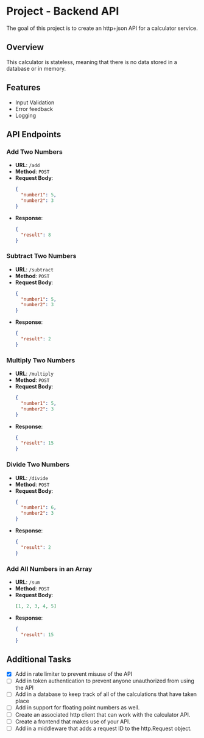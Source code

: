 # Project - Backend API

The goal of this project is to create an http+json API for a calculator service.

## Overview

This calculator is stateless, meaning that there is no data stored in a database or in memory.

## Features

- Input Validation
- Error feedback
- Logging

## API Endpoints

### Add Two Numbers

- **URL**: `/add`
- **Method**: `POST`
- **Request Body**:
  ```json
  {
    "number1": 5,
    "number2": 3
  }
  ```
- **Response**:
  ```json
  {
    "result": 8
  }
  ```

### Subtract Two Numbers

- **URL**: `/subtract`
- **Method**: `POST`
- **Request Body**:
  ```json
  {
    "number1": 5,
    "number2": 3
  }
  ```
- **Response**:
  ```json
  {
    "result": 2
  }
  ```

### Multiply Two Numbers

- **URL**: `/multiply`
- **Method**: `POST`
- **Request Body**:
  ```json
  {
    "number1": 5,
    "number2": 3
  }
  ```
- **Response**:
  ```json
  {
    "result": 15
  }
  ```

### Divide Two Numbers

- **URL**: `/divide`
- **Method**: `POST`
- **Request Body**:
  ```json
  {
    "number1": 6,
    "number2": 3
  }
  ```
- **Response**:
  ```json
  {
    "result": 2
  }
  ```

### Add All Numbers in an Array

- **URL**: `/sum`
- **Method**: `POST`
- **Request Body**:
  ```json
  [1, 2, 3, 4, 5]
  ```
- **Response**:
  ```json
  {
    "result": 15
  }
  ```

## Additional Tasks

- [x] Add in rate limiter to prevent misuse of the API
- [ ] Add in token authentication to prevent anyone unauthorized from using the API
- [ ] Add in a database to keep track of all of the calculations that have taken place
- [ ] Add in support for floating point numbers as well.
- [ ] Create an associated http client that can work with the calculator API.
- [ ] Create a frontend that makes use of your API.
- [ ] Add in a middleware that adds a request ID to the http.Request object.
